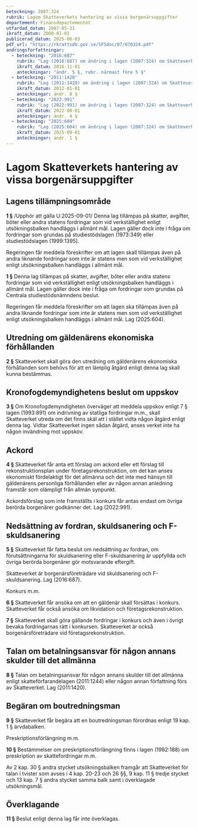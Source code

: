 ```yaml
---
beteckning: 2007:324
rubrik: Lagom Skatteverkets hantering av vissa borgenärsuppgifter
departement: Finansdepartementet
utfardad_datum: 2007-05-31
ikraft_datum: 2008-01-01
publicerad_datum: 2025-06-03
pdf_url: "https://rkrattsdb.gov.se/SFSdoc/07/070324.pdf"
andringsforfattningar:
  - beteckning: "2016:687"
    rubrik: "Lag (2016:687) om ändring i lagen (2007:324) om Skatteverkets hantering av vissa borgenärsuppgifter"
    ikraft_datum: 2016-11-01
    anteckningar: "ändr. 5 §, rubr. närmast före 5 §"
  - beteckning: "2011:1420"
    rubrik: "Lag (2011:1420) om ändring i lagen (2007:324) om Skatteverkets hantering av vissa borgenärsuppgifter"
    ikraft_datum: 2012-01-01
    anteckningar: ändr. 8 §
  - beteckning: "2022:991"
    rubrik: "Lag (2022:991) om ändring i lagen (2007:324) om Skatteverkets hantering av vissa borgenärsuppgifter"
    ikraft_datum: 2022-08-01
    anteckningar: ändr. 4 §
  - beteckning: "2025:604"
    rubrik: "Lag (2025:604) om ändring i lagen (2007:324) om Skatteverkets hantering av vissa borgenärsuppgifter"
    ikraft_datum: 2025-09-01
    anteckningar: ändr. 1 §
---
```


# Lagom Skatteverkets hantering av vissa borgenärsuppgifter

## Lagens tillämpningsområde

**1 §** /Upphör att gälla U:2025-09-01/ Denna lag tillämpas på skatter, avgifter, böter eller andra statens fordringar som vid verkställighet enligt utsökningsbalken handläggs i allmänt mål. Lagen gäller dock inte i fråga om fordringar som grundas på studiestödslagen (1973:349) eller studiestödslagen (1999:1395).

Regeringen får meddela föreskrifter om att lagen skall tillämpas även på andra liknande fordringar som inte är statens men som vid verkställighet enligt utsökningsbalken handläggs i allmänt mål.

**1 §** Denna lag tillämpas på skatter, avgifter, böter eller andra statens fordringar som vid verkställighet enligt utsökningsbalken handläggs i allmänt mål. Lagen gäller dock inte i fråga om fordringar som grundas på Centrala studiestödsnämndens beslut.

Regeringen får meddela föreskrifter om att lagen ska tillämpas även på andra liknande fordringar som inte är statens men som vid verkställighet enligt utsökningsbalken handläggs i allmänt mål. Lag (2025:604).

## Utredning om gäldenärens ekonomiska förhållanden

**2 §** Skatteverket skall göra den utredning om gäldenärens ekonomiska förhållanden som behövs för att en lämplig åtgärd enligt denna lag skall kunna bestämmas.

## Kronofogdemyndighetens beslut om uppskov

**3 §** Om Kronofogdemyndigheten överväger att meddela uppskov enligt 7 § lagen (1993:891) om indrivning av statliga fordringar m.m., skall Skatteverket utreda om det finns skäl att i stället vidta någon åtgärd enligt denna lag. Vidtar Skatteverket ingen sådan åtgärd, anses verket inte ha någon invändning mot uppskov.

## Ackord

**4 §** Skatteverket får anta ett förslag om ackord eller ett förslag till rekonstruktionsplan under företagsrekonstruktion, om det kan anses ekonomiskt fördelaktigt för det allmänna och det inte med hänsyn till gäldenärens personliga förhållanden eller av någon annan anledning framstår som olämpligt från allmän synpunkt.

Ackordsförslag som inte framställts i konkurs får antas endast om övriga berörda borgenärer godkänner det. Lag (2022:991).

## Nedsättning av fordran, skuldsanering och F-skuldsanering

**5 §** Skatteverket får fatta beslut om nedsättning av fordran, om förutsättningarna för skuldsanering eller F-skuldsanering är uppfyllda och övriga berörda borgenärer gör motsvarande eftergift.

Skatteverket är borgenärsföreträdare vid skuldsanering och F-skuldsanering. Lag (2016:687).

Konkurs m.m.

**6 §** Skatteverket får ansöka om att en gäldenär skall försättas i konkurs. Skatteverket får också ansöka om likvidation och företagsrekonstruktion.

**7 §** Skatteverket skall göra gällande fordringar i konkurs och även i övrigt bevaka fordringarnas rätt i konkursen. Skatteverket är också borgenärsföreträdare vid företagsrekonstruktion.

## Talan om betalningsansvar för någon annans skulder till det allmänna

**8 §** Talan om betalningsansvar för någon annans skulder till det allmänna enligt skatteförfarandelagen (2011:1244) eller någon annan författning förs av Skatteverket. Lag (2011:1420).

## Begäran om boutredningsman

**9 §** Skatteverket får begära att en boutredningsman förordnas enligt 19 kap. 1 § ärvdabalken.

Preskriptionsförlängning m.m.

**10 §** Bestämmelser om preskriptionsförlängning finns i lagen (1982:188) om preskription av skattefordringar m.m.

Av 2 kap. 30 § andra stycket utsökningsbalken framgår att Skatteverket för talan i tvister som avses i 4 kap. 20-23 och 26 §§, 9 kap. 11 § tredje stycket och 13 kap. 7 § andra stycket samma balk samt i överklagade utsökningsmål.

## Överklagande

**11 §** Beslut enligt denna lag får inte överklagas.